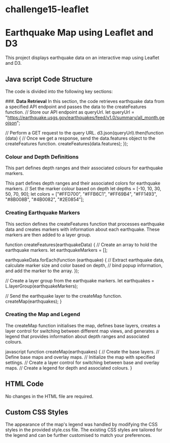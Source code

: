 # challenge15-leaflet

# Earthquake Map using Leaflet and D3

This project displays earthquake data on an interactive map using Leaflet and D3.

## Java script Code Structure

The code is divided into the following key sections:

###. **Data Retrieval**
In this section, the code retrieves earthquake data from a specified API endpoint and passes the data to the createFeatures function.
      // Store our API endpoint as queryUrl.
   let queryUrl = "https://earthquake.usgs.gov/earthquakes/feed/v1.0/summary/all_month.geojson";

   // Perform a GET request to the query URL.
   d3.json(queryUrl).then(function (data) {
     // Once we get a response, send the data.features object to the createFeatures function.
     createFeatures(data.features);
   });



### Colour and Depth Definitions
This part defines depth ranges and their associated colours for earthquake markers.

This part defines depth ranges and their associated colors for earthquake markers.
// Set the marker colour based on depth
let depths = [-10, 10, 30, 50, 70, 90];
let colors = ["#FFD700", "#FFB6C1", "#FF69B4", "#FF1493", "#8B008B", "#4B0082", "#2E0854"];



### Creating Earthquake Markers
This section defines the createFeatures function that processes earthquake data and creates markers with information about each earthquake. These markers are then added to a layer group.

function createFeatures(earthquakeData) {
  // Create an array to hold the earthquake markers.
  let earthquakeMarkers = [];

  earthquakeData.forEach(function (earthquake) {
    // Extract earthquake data, calculate marker size and color based on depth,
    // bind popup information, and add the marker to the array.
  });

  // Create a layer group from the earthquake markers.
  let earthquakes = L.layerGroup(earthquakeMarkers);

  // Send the earthquake layer to the createMap function.
  createMap(earthquakes);
}




### Creating the Map and Legend
The createMap function initialises the map, defines base layers, creates a layer control for switching between different map views, and generates a legend that provides information about depth ranges and associated colours.

javascript
function createMap(earthquakes) {
  // Create the base layers.
  // Define base maps and overlay maps.
  // Initialize the map with specified settings.
  // Create a layer control for switching between base and overlay maps.
  // Create a legend for depth and associated colours.
}


## HTML Code
No changes in the HTML file are required.

## Custom CSS Styles
The appearance of the map's legend was handled by modifying the CSS styles in the provided style.css file. The existing CSS styles are tailored for the legend and can be further customised to match your preferences.


